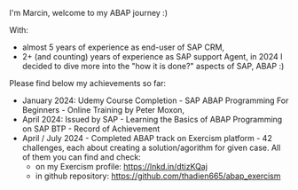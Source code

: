 I'm Marcin, welcome to my ABAP journey :)

With:
- almost 5 years of experience as end-user of SAP CRM,
- 2+ (and counting) years of experience as SAP support Agent,
in 2024 I decided to dive more into the "how it is done?" aspects of SAP, ABAP :)

Please find below my achievements so far:
- January 2024:
  Udemy Course Completion -  SAP ABAP Programming For Beginners - Online Training by Peter Moxon,
- April 2024:
  Issued by SAP - Learning the Basics of ABAP Programming on SAP BTP - Record of Achievement
- April / July 2024 - Completed ABAP track on Exercism platform - 42 challenges, each about creating a solution/agorithm for given case.
  All of them you can find and check:
  - on my Exercism profile: https://lnkd.in/dtizKQaj
  - in github repository: https://github.com/thadien665/abap_exercism
  

